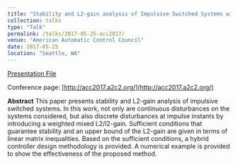 ```yaml
---
title: "Stability and L2-gain analysis of Impulsive Switched Systems with Average Dwell Time: Application to Hybrid Control"
collection: talks
type: "Talk"
permalink: /talks/2017-05-25-acc2017/
venue: "American Automatic Control Council"
date: 2017-05-25
location: "Seattle, WA"
---
```


[Presentation File](https://positiveban.github.io/files/ACC2017.pdf)

Conference page: [http://acc2017.a2c2.org/](http://acc2017.a2c2.org/)

__Abstract__
This paper presents stability and L2-gain analysis of impulsive switched systems. In this work, not only are continuous disturbances on the systems considered, but also discrete disturbances at impulse instants by introducing a weighted mixed L2/l2-gain. Sufficient conditions that guarantee stability and an upper bound of the L2-gain are given in terms of linear matrix inequalities. Based on the sufficient conditions, a hybrid controller design methodology is provided. A numerical example is provided to show the effectiveness of the proposed method.
